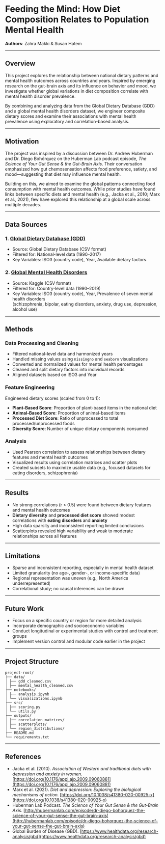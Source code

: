 # Feeding the Mind: How Diet Composition Relates to Population Mental Health

**Authors**: Zahra Makki & Susan Hatem

---

## Overview

This project explores the relationship between national dietary patterns and mental health outcomes across countries and years. Inspired by emerging research on the gut-brain axis and its influence on behavior and mood, we investigate whether global variations in diet composition correlate with mental health disorder prevalence.

By combining and analyzing data from the Global Dietary Database (GDD) and a global mental health disorders dataset, we engineer composite dietary scores and examine their associations with mental health prevalence using exploratory and correlation-based analysis.

---

## Motivation

The project was inspired by a discussion between Dr. Andrew Huberman and Dr. Diego Bohórquez on the Huberman Lab podcast episode, *The Science of Your Gut Sense & the Gut-Brain Axis*. Their conversation emphasized how gut chemosensation affects food preference, satiety, and mood—suggesting that diet may influence mental health.

Building on this, we aimed to examine the global patterns connecting food consumption with mental health outcomes. While prior studies have found links between specific diets and mental health (e.g., Jacka et al., 2010; Marx et al., 2021), few have explored this relationship at a global scale across multiple decades.

---

## Data Sources

### 1. [Global Dietary Database (GDD)](https://www.globaldietarydatabase.org/)
- Source: Global Dietary Database (CSV format)
- Filtered for: National-level data (1990–2017)
- Key Variables: ISO3 (country code), Year, Available dietary factors

### 2. [Global Mental Health Disorders](https://www.kaggle.com/datasets/thedevastator/global-mental-health-disorders)
- Source: Kaggle (CSV format)
- Filtered for: Country-level data (1990–2019)
- Key Variables: ISO3 (country code), Year, Prevalence of seven mental health disorders  
  (schizophrenia, bipolar, eating disorders, anxiety, drug use, depression, alcohol use)

---

## Methods

### Data Processing and Cleaning
- Filtered national-level data and harmonized years
- Handled missing values using `missingno` and `seaborn` visualizations
- Converted and normalized values for mental health percentages
- Cleaned and split dietary factors into individual records
- Aligned datasets based on ISO3 and Year

### Feature Engineering
Engineered dietary scores (scaled from 0 to 1):
- **Plant-Based Score**: Proportion of plant-based items in the national diet
- **Animal-Based Score**: Proportion of animal-based items
- **Processed Diet Score**: Ratio of unprocessed to total processed/unprocessed foods
- **Diversity Score**: Number of unique dietary components consumed

### Analysis
- Used Pearson correlation to assess relationships between dietary features and mental health outcomes
- Visualized results using correlation matrices and scatter plots
- Created subsets to maximize usable data (e.g., focused datasets for eating disorders, schizophrenia)

---

## Results

- No strong correlations (r > 0.5) were found between dietary features and mental health outcomes
- **Dietary diversity** and **processed diet score** showed modest correlations with **eating disorders** and **anxiety**
- High data sparsity and inconsistent reporting limited conclusions
- Scatterplots revealed high variability and weak to moderate relationships across all features

---

## Limitations

- Sparse and inconsistent reporting, especially in mental health dataset
- Limited granularity (no age-, gender-, or income-specific data)
- Regional representation was uneven (e.g., North America underrepresented)
- Correlational study; no causal inferences can be drawn

---

## Future Work

- Focus on a specific country or region for more detailed analysis
- Incorporate demographic and socioeconomic variables
- Conduct longitudinal or experimental studies with control and treatment groups
- Implement version control and modular code earlier in the project

---

## Project Structure

```
project-root/
├── data/
│ ├── gdd_cleaned.csv
│ ├── mental_health_cleaned.csv
├── notebooks/
│ ├── analysis.ipynb
│ └── visualizations.ipynb
├── src/
│ ├── scoring.py
│ └── utils.py
├── outputs/
│ ├── correlation_matrices/
│ ├── scatterplots/
│ └── region_distributions/
├── README.md
└── requirements.txt
```

---

## References

- Jacka et al. (2010). *Association of Western and traditional diets with depression and anxiety in women.* [https://doi.org/10.1176/appi.ajp.2009.09060881](https://doi.org/10.1176/appi.ajp.2009.09060881)  
- Marx et al. (2021). *Diet and depression: Exploring the biological mechanisms of action.* [https://doi.org/10.1038/s41380-020-00925-x](https://doi.org/10.1038/s41380-020-00925-x)  
- Huberman Lab Podcast. *The Science of Your Gut Sense & the Gut-Brain Axis.* [http://hubermanlab.com/episode/dr-diego-bohorquez-the-science-of-your-gut-sense-the-gut-brain-axis](http://hubermanlab.com/episode/dr-diego-bohorquez-the-science-of-your-gut-sense-the-gut-brain-axis)  
- Global Burden of Disease (GBD). [https://www.healthdata.org/research-analysis/gbd](https://www.healthdata.org/research-analysis/gbd)
